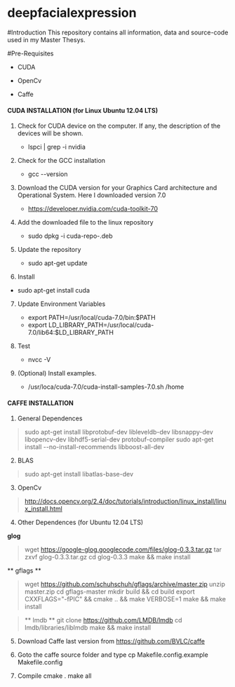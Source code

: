 # deepfacialexpression

#Introduction
This repository contains all information, data and source-code used in my Master Thesys.


#Pre-Requisites

- CUDA

- OpenCv

- Caffe


#### CUDA INSTALLATION (for Linux Ubuntu 12.04 LTS)

1. Check for CUDA device on the computer. If any, the description of the devices will be shown.
	- lspci | grep -i nvidia

2. Check for the GCC installation
	- gcc --version

3. Download the CUDA version for your Graphics Card architecture and Operational System. Here I downloaded version 7.0
	- https://developer.nvidia.com/cuda-toolkit-70

4. Add the downloaded file to the linux repository
	- sudo dpkg -i cuda-repo-<distro>_<version>_<architecture>.deb

5. Update the repository
	- sudo apt-get update

6. Install
- sudo apt-get install cuda

7. Update Environment Variables
	- export PATH=/usr/local/cuda-7.0/bin:$PATH
	- export LD_LIBRARY_PATH=/usr/local/cuda-7.0/lib64:$LD_LIBRARY_PATH

8. Test
	- nvcc -V

9. (Optional) Install examples.
	- /usr/loca/cuda-7.0/cuda-install-samples-7.0.sh /home


#### CAFFE INSTALLATION

1. General Dependences
> sudo apt-get install libprotobuf-dev libleveldb-dev libsnappy-dev libopencv-dev libhdf5-serial-dev protobuf-compiler
> sudo apt-get install --no-install-recommends libboost-all-dev

2. BLAS
> sudo apt-get install libatlas-base-dev

3. OpenCv
> http://docs.opencv.org/2.4/doc/tutorials/introduction/linux_install/linux_install.html

4.  Other Dependences (for Ubuntu 12.04 LTS)

**glog**
> wget https://google-glog.googlecode.com/files/glog-0.3.3.tar.gz
> tar zxvf glog-0.3.3.tar.gz
> cd glog-0.3.3
> make && make install

** gflags **
> wget https://github.com/schuhschuh/gflags/archive/master.zip
> unzip master.zip
> cd gflags-master
> mkdir build && cd build
> export CXXFLAGS="-fPIC" && cmake .. && make VERBOSE=1
> make && make install

> ** lmdb **
> git clone https://github.com/LMDB/lmdb
> cd lmdb/libraries/liblmdb
> make && make install
	
5. Download Caffe last version from
  https://github.com/BVLC/caffe

6. Goto the caffe source folder and type
  cp Makefile.config.example Makefile.config

7. Compile
  cmake .
  make all
